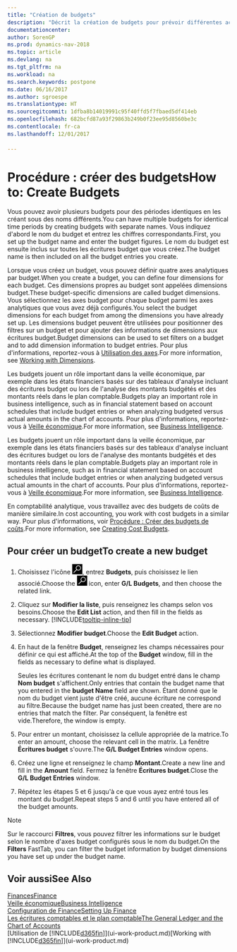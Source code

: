 ```yaml
---
title: "Création de budgets"
description: "Décrit la création de budgets pour prévoir différentes activités financières et affecter des axes analytiques à des fins de veille économique."
documentationcenter: 
author: SorenGP
ms.prod: dynamics-nav-2018
ms.topic: article
ms.devlang: na
ms.tgt_pltfrm: na
ms.workload: na
ms.search.keywords: postpone
ms.date: 06/16/2017
ms.author: sgroespe
ms.translationtype: HT
ms.sourcegitcommit: 1dfba8b14019991c95f40ffd5f7fbaed5df414eb
ms.openlocfilehash: 682bcfd87a93f29863b249b0f23ee95d8560be3c
ms.contentlocale: fr-ca
ms.lasthandoff: 12/01/2017

---
```

# <a name="how-to-create--budgets"></a><span data-ttu-id="d45d5-103">Procédure : créer des budgets</span><span class="sxs-lookup"><span data-stu-id="d45d5-103">How to: Create  Budgets</span></span>
<span data-ttu-id="d45d5-104">Vous pouvez avoir plusieurs budgets pour des périodes identiques en les créant sous des noms différents.</span><span class="sxs-lookup"><span data-stu-id="d45d5-104">You can have multiple budgets for identical time periods by creating budgets with separate names.</span></span> <span data-ttu-id="d45d5-105">Vous indiquez d'abord le nom du budget et entrez les chiffres correspondants.</span><span class="sxs-lookup"><span data-stu-id="d45d5-105">First, you set up the budget name and enter the budget figures.</span></span> <span data-ttu-id="d45d5-106">Le nom du budget est ensuite inclus sur toutes les écritures budget que vous créez.</span><span class="sxs-lookup"><span data-stu-id="d45d5-106">The budget name is then included on all the budget entries you create.</span></span>  

 <span data-ttu-id="d45d5-107">Lorsque vous créez un budget, vous pouvez définir quatre axes analytiques par budget.</span><span class="sxs-lookup"><span data-stu-id="d45d5-107">When you create a budget, you can define four dimensions for each budget.</span></span> <span data-ttu-id="d45d5-108">Ces dimensions propres au budget sont appelées dimensions budget.</span><span class="sxs-lookup"><span data-stu-id="d45d5-108">These budget-specific dimensions are called budget dimensions.</span></span> <span data-ttu-id="d45d5-109">Vous sélectionnez les axes budget pour chaque budget parmi les axes analytiques que vous avez déjà configurés.</span><span class="sxs-lookup"><span data-stu-id="d45d5-109">You select the budget dimensions for each budget from among the dimensions you have already set up.</span></span> <span data-ttu-id="d45d5-110">Les dimensions budget peuvent être utilisées pour positionner des filtres sur un budget et pour ajouter des informations de dimensions aux écritures budget.</span><span class="sxs-lookup"><span data-stu-id="d45d5-110">Budget dimensions can be used to set filters on a budget and to add dimension information to budget entries.</span></span> <span data-ttu-id="d45d5-111">Pour plus d'informations, reportez-vous à [Utilisation des axes](finance-dimensions.md).</span><span class="sxs-lookup"><span data-stu-id="d45d5-111">For more information, see [Working with Dimensions](finance-dimensions.md).</span></span>

 <span data-ttu-id="d45d5-112">Les budgets jouent un rôle important dans la veille économique, par exemple dans les états financiers basés sur des tableaux d'analyse incluant des écritures budget ou lors de l'analyse des montants budgétés et des montants réels dans le plan comptable.</span><span class="sxs-lookup"><span data-stu-id="d45d5-112">Budgets play an important role in business intelligence, such as in financial statement based on account schedules that include budget entries or when analyzing budgeted versus actual amounts in the chart of accounts.</span></span> <span data-ttu-id="d45d5-113">Pour plus d'informations, reportez-vous à [Veille économique](bi.md).</span><span class="sxs-lookup"><span data-stu-id="d45d5-113">For more information, see [Business Intelligence](bi.md).</span></span>

 <span data-ttu-id="d45d5-114">Les budgets jouent un rôle important dans la veille économique, par exemple dans les états financiers basés sur des tableaux d'analyse incluant des écritures budget ou lors de l'analyse des montants budgétés et des montants réels dans le plan comptable.</span><span class="sxs-lookup"><span data-stu-id="d45d5-114">Budgets play an important role in business intelligence, such as in financial statement based on account schedules that include budget entries or when analyzing budgeted versus actual amounts in the chart of accounts.</span></span> <span data-ttu-id="d45d5-115">Pour plus d'informations, reportez-vous à [Veille économique](bi.md).</span><span class="sxs-lookup"><span data-stu-id="d45d5-115">For more information, see [Business Intelligence](bi.md).</span></span>

<span data-ttu-id="d45d5-116">En comptabilité analytique, vous travaillez avec des budgets de coûts de manière similaire.</span><span class="sxs-lookup"><span data-stu-id="d45d5-116">In cost accounting, you work with cost budgets in a similar way.</span></span> <span data-ttu-id="d45d5-117">Pour plus d'informations, voir [Procédure : Créer des budgets de coûts](finance-create-cost-budgets.md).</span><span class="sxs-lookup"><span data-stu-id="d45d5-117">For more information, see [Creating Cost Budgets](finance-create-cost-budgets.md).</span></span>    

## <a name="to-create-a-new-budget"></a><span data-ttu-id="d45d5-118">Pour créer un budget</span><span class="sxs-lookup"><span data-stu-id="d45d5-118">To create a new budget</span></span>  

1. <span data-ttu-id="d45d5-119">Choisissez l'icône ![Page ou état pour la recherche](media/ui-search/search_small.png "icône Page ou état pour la recherche"), entrez **Budgets**, puis choisissez le lien associé.</span><span class="sxs-lookup"><span data-stu-id="d45d5-119">Choose the ![Search for Page or Report](media/ui-search/search_small.png "Search for Page or Report icon") icon, enter **G/L Budgets**, and then choose the related link.</span></span>  
2. <span data-ttu-id="d45d5-120">Cliquez sur **Modifier la liste**, puis renseignez les champs selon vos besoins.</span><span class="sxs-lookup"><span data-stu-id="d45d5-120">Choose the **Edit List** action, and then fill in the fields as necessary.</span></span> [!INCLUDE[tooltip-inline-tip](includes/tooltip-inline-tip_md.md)]  
3. <span data-ttu-id="d45d5-121">Sélectionnez **Modifier budget**.</span><span class="sxs-lookup"><span data-stu-id="d45d5-121">Choose the **Edit Budget** action.</span></span>
4. <span data-ttu-id="d45d5-122">En haut de la fenêtre **Budget**, renseignez les champs nécessaires pour définir ce qui est affiché.</span><span class="sxs-lookup"><span data-stu-id="d45d5-122">At the top of the **Budget** window, fill in the fields as necessary to define what is displayed.</span></span>  

    <span data-ttu-id="d45d5-123">Seules les écritures contenant le nom du budget entré dans le champ **Nom budget** s'affichent.</span><span class="sxs-lookup"><span data-stu-id="d45d5-123">Only entries that contain the budget name that you entered in the **budget Name** field are shown.</span></span> <span data-ttu-id="d45d5-124">Étant donné que le nom du budget vient juste d'être créé, aucune écriture ne correspond au filtre.</span><span class="sxs-lookup"><span data-stu-id="d45d5-124">Because the budget name has just been created, there are no entries that match the filter.</span></span> <span data-ttu-id="d45d5-125">Par conséquent, la fenêtre est vide.</span><span class="sxs-lookup"><span data-stu-id="d45d5-125">Therefore, the window is empty.</span></span>  
5. <span data-ttu-id="d45d5-126">Pour entrer un montant, choisissez la cellule appropriée de la matrice.</span><span class="sxs-lookup"><span data-stu-id="d45d5-126">To enter an amount, choose the relevant cell in the matrix.</span></span> <span data-ttu-id="d45d5-127">La fenêtre **Écritures budget** s'ouvre.</span><span class="sxs-lookup"><span data-stu-id="d45d5-127">The **G/L Budget Entries** window opens.</span></span>  
6. <span data-ttu-id="d45d5-128">Créez une ligne et renseignez le champ **Montant**.</span><span class="sxs-lookup"><span data-stu-id="d45d5-128">Create a new line and fill in the **Amount** field.</span></span> <span data-ttu-id="d45d5-129">Fermez la fenêtre **Écritures budget**.</span><span class="sxs-lookup"><span data-stu-id="d45d5-129">Close the **G/L Budget Entries** window.</span></span>  
7. <span data-ttu-id="d45d5-130">Répétez les étapes 5 et 6 jusqu'à ce que vous ayez entré tous les montant du budget.</span><span class="sxs-lookup"><span data-stu-id="d45d5-130">Repeat steps 5 and 6 until you have entered all of the budget amounts.</span></span>  

> [!NOTE]  
>  <span data-ttu-id="d45d5-131">Sur le raccourci **Filtres**, vous pouvez filtrer les informations sur le budget selon le nombre d'axes budget configurés sous le nom du budget.</span><span class="sxs-lookup"><span data-stu-id="d45d5-131">On the **Filters** FastTab, you can filter the budget information by budget dimensions you have set up under the budget name.</span></span>   

## <a name="see-also"></a><span data-ttu-id="d45d5-132">Voir aussi</span><span class="sxs-lookup"><span data-stu-id="d45d5-132">See Also</span></span>
[<span data-ttu-id="d45d5-133">Finances</span><span class="sxs-lookup"><span data-stu-id="d45d5-133">Finance</span></span>](finance.md)  
[<span data-ttu-id="d45d5-134">Veille économique</span><span class="sxs-lookup"><span data-stu-id="d45d5-134">Business Intelligence</span></span>](bi.md)  
[<span data-ttu-id="d45d5-135">Configuration de Finance</span><span class="sxs-lookup"><span data-stu-id="d45d5-135">Setting Up Finance</span></span>](finance-setup-finance.md)  
[<span data-ttu-id="d45d5-136">Les écritures comptables et le plan comptable</span><span class="sxs-lookup"><span data-stu-id="d45d5-136">The General Ledger and the Chart of Accounts</span></span>](finance-general-ledger.md)  
<span data-ttu-id="d45d5-137">[Utilisation de [!INCLUDE[d365fin](includes/d365fin_md.md)]](ui-work-product.md)</span><span class="sxs-lookup"><span data-stu-id="d45d5-137">[Working with [!INCLUDE[d365fin](includes/d365fin_md.md)]](ui-work-product.md)</span></span>  

